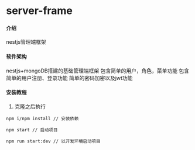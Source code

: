 # server-frame

#### 介绍
nestjs管理端框架

#### 软件架构
nestjs+mongoDB搭建的基础管理端框架
包含简单的用户，角色，菜单功能
包含简单的用户注册、登录功能
简单的密码加密以及jwt功能

#### 安装教程

1.  克隆之后执行
```
npm i/npm install // 安装依赖

npm start // 启动项目

npm run start:dev // 以开发环境启动项目 
```
